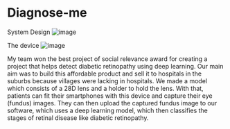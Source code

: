 # Diagnose-me
System Design 
![image](https://user-images.githubusercontent.com/63772782/188567649-46d1ab16-b196-4b41-a84a-1b03408d1efc.png)

The device 
![image](https://user-images.githubusercontent.com/63772782/188567834-fb1d9817-9fc6-42fc-8518-4a81478c8903.png)

My team won the best project of social relevance award for creating a project that helps detect diabetic retinopathy using deep learning. Our main aim was to build this affordable product and sell it to hospitals in the suburbs because villages were lacking in hospitals. We made a model which consists of a 28D lens and a holder to hold the lens. With that, patients can fit their smartphones with this device and capture their eye (fundus) images. They can then upload the captured fundus image to our software, which uses a deep learning model, which then classifies the stages of retinal disease like diabetic retinopathy.

